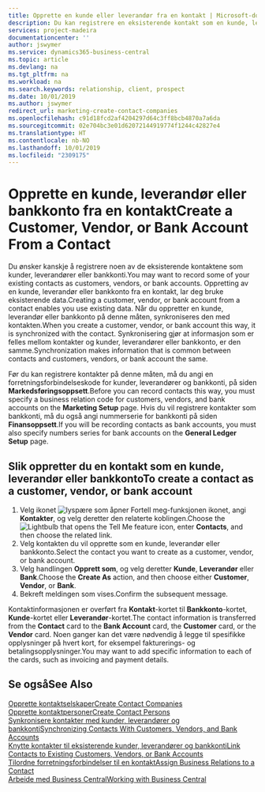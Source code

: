 ```yaml
---
title: Opprette en kunde eller leverandør fra en kontakt | Microsoft-dokumentasjon
description: Du kan registrere en eksisterende kontakt som en kunde, leverandør eller bankkonto ved å bruke eksisterende data og angi en forretningsforbindelse.
services: project-madeira
documentationcenter: ''
author: jswymer
ms.service: dynamics365-business-central
ms.topic: article
ms.devlang: na
ms.tgt_pltfrm: na
ms.workload: na
ms.search.keywords: relationship, client, prospect
ms.date: 10/01/2019
ms.author: jswymer
redirect_url: marketing-create-contact-companies
ms.openlocfilehash: c91d18fcd2af4204297d64c3ff8bcb4870a7a6da
ms.sourcegitcommit: 02e704bc3e01d62072144919774f1244c42827e4
ms.translationtype: HT
ms.contentlocale: nb-NO
ms.lasthandoff: 10/01/2019
ms.locfileid: "2309175"
---
```

# <a name="create-a-customer-vendor-or-bank-account-from-a-contact"></a><span data-ttu-id="053ab-103">Opprette en kunde, leverandør eller bankkonto fra en kontakt</span><span class="sxs-lookup"><span data-stu-id="053ab-103">Create a Customer, Vendor, or Bank Account From a Contact</span></span>
<span data-ttu-id="053ab-104">Du ønsker kanskje å registrere noen av de eksisterende kontaktene som kunder, leverandører eller bankkonti.</span><span class="sxs-lookup"><span data-stu-id="053ab-104">You may want to record some of your existing contacts as customers, vendors, or bank accounts.</span></span> <span data-ttu-id="053ab-105">Oppretting av en kunde, leverandør eller bankkonto fra en kontakt, lar deg bruke eksisterende data.</span><span class="sxs-lookup"><span data-stu-id="053ab-105">Creating a customer, vendor, or bank account from a contact enables you use existing data.</span></span> <span data-ttu-id="053ab-106">Når du oppretter en kunde, leverandør eller bankkonto på denne måten, synkroniseres den med kontakten.</span><span class="sxs-lookup"><span data-stu-id="053ab-106">When you create a customer, vendor, or bank account this way, it is synchronized with the contact.</span></span> <span data-ttu-id="053ab-107">Synkronisering gjør at informasjon som er felles mellom kontakter og kunder, leverandører eller bankkonto, er den samme.</span><span class="sxs-lookup"><span data-stu-id="053ab-107">Synchronization makes information that is common between contacts and customers, vendors, or bank account the same.</span></span>

<span data-ttu-id="053ab-108">Før du kan registrere kontakter på denne måten, må du angi en forretningsforbindelseskode for kunder, leverandører og bankkonti, på siden **Markedsføringsoppsett**.</span><span class="sxs-lookup"><span data-stu-id="053ab-108">Before you can record contacts this way, you must specify a business relation code for customers, vendors, and bank accounts on the **Marketing Setup** page.</span></span> <span data-ttu-id="053ab-109">Hvis du vil registrere kontakter som bankkonti, må du også angi nummerserie for bankkonti på siden **Finansoppsett**.</span><span class="sxs-lookup"><span data-stu-id="053ab-109">If you will be recording contacts as bank accounts, you must also specify numbers series for bank accounts on the **General Ledger Setup** page.</span></span>

## <a name="to-create-a-contact-as-a-customer-vendor-or-bank-account"></a><span data-ttu-id="053ab-110">Slik oppretter du en kontakt som en kunde, leverandør eller bankkonto</span><span class="sxs-lookup"><span data-stu-id="053ab-110">To create a contact as a customer, vendor, or bank account</span></span>
1. <span data-ttu-id="053ab-111">Velg ikonet ![lyspære som åpner Fortell meg-funksjonen](media/ui-search/search_small.png "Fortell hva du vil gjøre") ikonet, angi **Kontakter**, og velg deretter den relaterte koblingen.</span><span class="sxs-lookup"><span data-stu-id="053ab-111">Choose the ![Lightbulb that opens the Tell Me feature](media/ui-search/search_small.png "Tell me what you want to do") icon, enter **Contacts**, and then choose the related link.</span></span>
2. <span data-ttu-id="053ab-112">Velg kontakten du vil opprette som en kunde, leverandør eller bankkonto.</span><span class="sxs-lookup"><span data-stu-id="053ab-112">Select the contact you want to create as a customer, vendor, or bank account.</span></span>
3. <span data-ttu-id="053ab-113">Velg handlingen **Opprett som**, og velg deretter **Kunde**, **Leverandør** eller **Bank**.</span><span class="sxs-lookup"><span data-stu-id="053ab-113">Choose the **Create As** action, and then choose either **Customer**, **Vendor**, or **Bank**.</span></span>
4. <span data-ttu-id="053ab-114">Bekreft meldingen som vises.</span><span class="sxs-lookup"><span data-stu-id="053ab-114">Confirm the subsequent message.</span></span>

<span data-ttu-id="053ab-115">Kontaktinformasjonen er overført fra **Kontakt**-kortet til **Bankkonto**-kortet, **Kunde**-kortet eller **Leverandør**-kortet.</span><span class="sxs-lookup"><span data-stu-id="053ab-115">The contact information is transferred from the **Contact** card to the **Bank Account** card, the **Customer** card, or the **Vendor** card.</span></span> <span data-ttu-id="053ab-116">Noen ganger kan det være nødvendig å legge til spesifikke opplysninger på hvert kort, for eksempel fakturerings- og betalingsopplysninger.</span><span class="sxs-lookup"><span data-stu-id="053ab-116">You may want to add specific information to each of the cards, such as invoicing and payment details.</span></span>

## <a name="see-also"></a><span data-ttu-id="053ab-117">Se også</span><span class="sxs-lookup"><span data-stu-id="053ab-117">See Also</span></span>
[<span data-ttu-id="053ab-118">Opprette kontaktselskaper</span><span class="sxs-lookup"><span data-stu-id="053ab-118">Create Contact Companies</span></span>](marketing-create-contact-companies.md)  
[<span data-ttu-id="053ab-119">Opprette kontaktpersoner</span><span class="sxs-lookup"><span data-stu-id="053ab-119">Create Contact Persons</span></span>](marketing-create-contact-persons.md)  
[<span data-ttu-id="053ab-120">Synkronisere kontakter med kunder, leverandører og bankkonti</span><span class="sxs-lookup"><span data-stu-id="053ab-120">Synchronizing Contacts With Customers, Vendors, and Bank Accounts</span></span>](marketing-synchronize-contacts-customers-vendors-bank-accounts.md)  
[<span data-ttu-id="053ab-121">Knytte kontakter til eksisterende kunder, leverandører og bankkonti</span><span class="sxs-lookup"><span data-stu-id="053ab-121">Link Contacts to Existing Customers, Vendors, or Bank Accounts</span></span>](marketing-how-link-contact.md)  
[<span data-ttu-id="053ab-122">Tilordne forretningsforbindelser til en kontakt</span><span class="sxs-lookup"><span data-stu-id="053ab-122">Assign Business Relations to a Contact</span></span>](marketing-business-relations.md#AssignBusRelContact)  
[<span data-ttu-id="053ab-123">Arbeide med Business Central</span><span class="sxs-lookup"><span data-stu-id="053ab-123">Working with Business Central</span></span>](ui-work-product.md)
